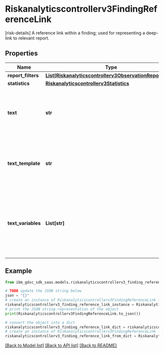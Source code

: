 # Riskanalyticscontrollerv3FindingReferenceLink

[risk-details] A reference link within a finding; used for representing a deep-link to relevant report.

## Properties

Name | Type | Description | Notes
------------ | ------------- | ------------- | -------------
**report_filters** | [**List[Riskanalyticscontrollerv3ObservationReportFilter]**](Riskanalyticscontrollerv3ObservationReportFilter.md) |  | [optional] 
**statistics** | [**Riskanalyticscontrollerv3Statistics**](Riskanalyticscontrollerv3Statistics.md) |  | [optional] 
**text** | **str** | Final text, generated from text_template (localized) and text_variables (as-is). | [optional] 
**text_template** | **str** | Text template key in insights-nls project; used to create the final text for the UI, during the response. | [optional] 
**text_variables** | **List[str]** | [optional] Variable text tokens that replace placeholders in the text template; ordered according to appearance in template. | [optional] 

## Example

```python
from ibm_gdsc_sdk_saas.models.riskanalyticscontrollerv3_finding_reference_link import Riskanalyticscontrollerv3FindingReferenceLink

# TODO update the JSON string below
json = "{}"
# create an instance of Riskanalyticscontrollerv3FindingReferenceLink from a JSON string
riskanalyticscontrollerv3_finding_reference_link_instance = Riskanalyticscontrollerv3FindingReferenceLink.from_json(json)
# print the JSON string representation of the object
print(Riskanalyticscontrollerv3FindingReferenceLink.to_json())

# convert the object into a dict
riskanalyticscontrollerv3_finding_reference_link_dict = riskanalyticscontrollerv3_finding_reference_link_instance.to_dict()
# create an instance of Riskanalyticscontrollerv3FindingReferenceLink from a dict
riskanalyticscontrollerv3_finding_reference_link_from_dict = Riskanalyticscontrollerv3FindingReferenceLink.from_dict(riskanalyticscontrollerv3_finding_reference_link_dict)
```
[[Back to Model list]](../README.md#documentation-for-models) [[Back to API list]](../README.md#documentation-for-api-endpoints) [[Back to README]](../README.md)


